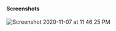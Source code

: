 

#### Screenshots
![Screenshot 2020-11-07 at 11 46 25 PM](https://user-images.githubusercontent.com/71149670/98448650-90300380-2153-11eb-89ef-60b6ebb9ce85.png)
